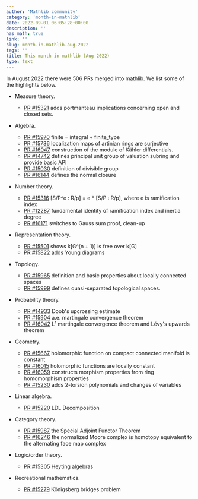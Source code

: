 ```yaml
---
author: 'Mathlib community'
category: 'month-in-mathlib'
date: 2022-09-01 06:05:28+00:00
description: ''
has_math: true
link: ''
slug: month-in-mathlib-aug-2022
tags: ''
title: This month in mathlib (Aug 2022)
type: text
---
```


In August 2022 there were 506 PRs merged into mathlib. We list some of the highlights below.

<!-- TEASER_END -->

* Measure theory.
  - [PR #15321](https://github.com/leanprover-community/mathlib/pull/15321) adds portmanteau implications concerning open and closed sets.

* Algebra.
  - [PR #15970](https://github.com/leanprover-community/mathlib/pull/15970) finite = integral + finite_type
  - [PR #15736](https://github.com/leanprover-community/mathlib/pull/15736) localization maps of artinian rings are surjective
  - [PR #16047](https://github.com/leanprover-community/mathlib/pull/16047) construction of the module of Kähler differentials.
  - [PR #14742](https://github.com/leanprover-community/mathlib/pull/14742) defines principal unit group of valuation subring and provide basic API
  - [PR #15030](https://github.com/leanprover-community/mathlib/pull/15030) definition of divisible group
  - [PR #16144](https://github.com/leanprover-community/mathlib/pull/16144) defines the normal closure

* Number theory.
  - [PR #15316](https://github.com/leanprover-community/mathlib/pull/15316) [S/P^e : R/p] = e * [S/P : R/p], where e is ramification index
  - [PR #12287](https://github.com/leanprover-community/mathlib/pull/12287) fundamental identity of ramification index and inertia degree
  - [PR #16171](https://github.com/leanprover-community/mathlib/pull/16171) switches to Gauss sum proof, clean-up

* Representation theory.
  - [PR #15501](https://github.com/leanprover-community/mathlib/pull/15501) shows k[G^(n + 1)] is free over k[G]
  - [PR #15822](https://github.com/leanprover-community/mathlib/pull/15822) adds Young diagrams

* Topology.
  - [PR #15965](https://github.com/leanprover-community/mathlib/pull/15965) definition and basic properties about locally connected spaces
  - [PR #15999](https://github.com/leanprover-community/mathlib/pull/15999) defines quasi-separated topological spaces.

* Probability theory.
  - [PR #14933](https://github.com/leanprover-community/mathlib/pull/14933) Doob's upcrossing estimate
  - [PR #15904](https://github.com/leanprover-community/mathlib/pull/15904) a.e. martingale convergence theorem
  - [PR #16042](https://github.com/leanprover-community/mathlib/pull/16042) L¹ martingale convergence theorem and Lévy's upwards theorem

* Geometry.
  - [PR #15667](https://github.com/leanprover-community/mathlib/pull/15667) holomorphic function on compact connected manifold is constant
  - [PR #16015](https://github.com/leanprover-community/mathlib/pull/16015) holomorphic functions are locally constant
  - [PR #16059](https://github.com/leanprover-community/mathlib/pull/16059) constructs morphism properties from ring homomorphism properties
  - [PR #15230](https://github.com/leanprover-community/mathlib/pull/15230) adds 2-torsion polynomials and changes of variables

* Linear algebra.
  - [PR #15220](https://github.com/leanprover-community/mathlib/pull/15220) LDL Decomposition

* Category theory.
  - [PR #15987](https://github.com/leanprover-community/mathlib/pull/15987) the Special Adjoint Functor Theorem
  - [PR #16246](https://github.com/leanprover-community/mathlib/pull/16246) the normalized Moore complex is homotopy equivalent to the alternating face map complex

* Logic/order theory.
  - [PR #15305](https://github.com/leanprover-community/mathlib/pull/15305) Heyting algebras 

* Recreational mathematics.
  - [PR #15279](https://github.com/leanprover-community/mathlib/pull/15279) Königsberg bridges problem

